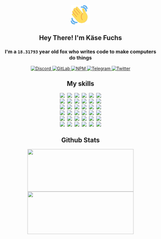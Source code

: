 <div><p align=center><img src=./resources/images/wave.gif width=64px height=64px></p><h2 align=center>Hey There! I'm Käse Fuchs</h2><h3 align=center>I'm a <code>18.31793</code> year old fox who writes code to make computers do things</h3><p align=center><a href=https://discord.com/users/507526681125322772><img alt=Discord src="https://img.shields.io/badge/Discord-5865F2?logo=discord&logoColor=white&style=flat-square#7898d845d2f9549f4c5ca7eae918086a"> </a><a href=https://gitlab.com/kasefuchs><img alt=GitLab src="https://img.shields.io/badge/GitLab-330F63?logo=gitlab&logoColor=white&style=flat-square#7898d845d2f9549f4c5ca7eae918086a"> </a><a href=https://npmjs.com/~kasefuchs><img alt=NPM src="https://img.shields.io/badge/NPM-CB3837?logo=npm&logoColor=white&style=flat-square#7898d845d2f9549f4c5ca7eae918086a"> </a><a href=https://t.me/kasefuchs><img alt=Telegram src="https://img.shields.io/badge/Telegram-2CA5E0?logo=telegram&logoColor=white&style=flat-square#7898d845d2f9549f4c5ca7eae918086a"> </a><a href=https://twitter.com/kasefuchs><img alt=Twitter src="https://img.shields.io/badge/Twitter-1DA1F2?logo=twitter&logoColor=white&style=flat-square#7898d845d2f9549f4c5ca7eae918086a"></a></p><h2 align=center>My skills</h2><p align=center><a href=https://aws.amazon.com/ ><picture><source srcset="https://skillicons.dev/icons?i=aws&theme=dark#7898d845d2f9549f4c5ca7eae918086a" media="(prefers-color-scheme: dark)"><source srcset="https://skillicons.dev/icons?i=aws&theme=light#7898d845d2f9549f4c5ca7eae918086a" media="(prefers-color-scheme: light), (prefers-color-scheme: no-preference)"><img src="https://skillicons.dev/icons?i=aws&theme=light#7898d845d2f9549f4c5ca7eae918086a"></picture></a>&nbsp;&nbsp;<a href=https://en.wikipedia.org/wiki/Bash_(Unix_shell)><picture><source srcset="https://skillicons.dev/icons?i=bash&theme=dark#7898d845d2f9549f4c5ca7eae918086a" media="(prefers-color-scheme: dark)"><source srcset="https://skillicons.dev/icons?i=bash&theme=light#7898d845d2f9549f4c5ca7eae918086a" media="(prefers-color-scheme: light), (prefers-color-scheme: no-preference)"><img src="https://skillicons.dev/icons?i=bash&theme=light#7898d845d2f9549f4c5ca7eae918086a"></picture></a>&nbsp;&nbsp;<a href=https://discord.com/developers/docs><picture><source srcset="https://skillicons.dev/icons?i=bots&theme=dark#7898d845d2f9549f4c5ca7eae918086a" media="(prefers-color-scheme: dark)"><source srcset="https://skillicons.dev/icons?i=bots&theme=light#7898d845d2f9549f4c5ca7eae918086a" media="(prefers-color-scheme: light), (prefers-color-scheme: no-preference)"><img src="https://skillicons.dev/icons?i=bots&theme=light#7898d845d2f9549f4c5ca7eae918086a"></picture></a>&nbsp;&nbsp;<a href=https://www.cloudflare.com/ ><picture><source srcset="https://skillicons.dev/icons?i=cloudflare&theme=dark#7898d845d2f9549f4c5ca7eae918086a" media="(prefers-color-scheme: dark)"><source srcset="https://skillicons.dev/icons?i=cloudflare&theme=light#7898d845d2f9549f4c5ca7eae918086a" media="(prefers-color-scheme: light), (prefers-color-scheme: no-preference)"><img src="https://skillicons.dev/icons?i=cloudflare&theme=light#7898d845d2f9549f4c5ca7eae918086a"></picture></a>&nbsp;&nbsp;<a href=https://en.wikipedia.org/wiki/CSS><picture><source srcset="https://skillicons.dev/icons?i=css&theme=dark#7898d845d2f9549f4c5ca7eae918086a" media="(prefers-color-scheme: dark)"><source srcset="https://skillicons.dev/icons?i=css&theme=light#7898d845d2f9549f4c5ca7eae918086a" media="(prefers-color-scheme: light), (prefers-color-scheme: no-preference)"><img src="https://skillicons.dev/icons?i=css&theme=light#7898d845d2f9549f4c5ca7eae918086a"></picture></a>&nbsp;&nbsp;<a href=https://www.docker.com/ ><picture><source srcset="https://skillicons.dev/icons?i=docker&theme=dark#7898d845d2f9549f4c5ca7eae918086a" media="(prefers-color-scheme: dark)"><source srcset="https://skillicons.dev/icons?i=docker&theme=light#7898d845d2f9549f4c5ca7eae918086a" media="(prefers-color-scheme: light), (prefers-color-scheme: no-preference)"><img src="https://skillicons.dev/icons?i=docker&theme=light#7898d845d2f9549f4c5ca7eae918086a"></picture></a><br><a href=https://www.electronjs.org/ ><picture><source srcset="https://skillicons.dev/icons?i=electron&theme=dark#7898d845d2f9549f4c5ca7eae918086a" media="(prefers-color-scheme: dark)"><source srcset="https://skillicons.dev/icons?i=electron&theme=light#7898d845d2f9549f4c5ca7eae918086a" media="(prefers-color-scheme: light), (prefers-color-scheme: no-preference)"><img src="https://skillicons.dev/icons?i=electron&theme=light#7898d845d2f9549f4c5ca7eae918086a"></picture></a>&nbsp;&nbsp;<a href=https://expressjs.com/ ><picture><source srcset="https://skillicons.dev/icons?i=express&theme=dark#7898d845d2f9549f4c5ca7eae918086a" media="(prefers-color-scheme: dark)"><source srcset="https://skillicons.dev/icons?i=express&theme=light#7898d845d2f9549f4c5ca7eae918086a" media="(prefers-color-scheme: light), (prefers-color-scheme: no-preference)"><img src="https://skillicons.dev/icons?i=express&theme=light#7898d845d2f9549f4c5ca7eae918086a"></picture></a>&nbsp;&nbsp;<a href=https://www.figma.com/ ><picture><source srcset="https://skillicons.dev/icons?i=figma&theme=dark#7898d845d2f9549f4c5ca7eae918086a" media="(prefers-color-scheme: dark)"><source srcset="https://skillicons.dev/icons?i=figma&theme=light#7898d845d2f9549f4c5ca7eae918086a" media="(prefers-color-scheme: light), (prefers-color-scheme: no-preference)"><img src="https://skillicons.dev/icons?i=figma&theme=light#7898d845d2f9549f4c5ca7eae918086a"></picture></a>&nbsp;&nbsp;<a href=https://firebase.google.com/ ><picture><source srcset="https://skillicons.dev/icons?i=firebase&theme=dark#7898d845d2f9549f4c5ca7eae918086a" media="(prefers-color-scheme: dark)"><source srcset="https://skillicons.dev/icons?i=firebase&theme=light#7898d845d2f9549f4c5ca7eae918086a" media="(prefers-color-scheme: light), (prefers-color-scheme: no-preference)"><img src="https://skillicons.dev/icons?i=firebase&theme=light#7898d845d2f9549f4c5ca7eae918086a"></picture></a>&nbsp;&nbsp;<a href=https://flask.palletsprojects.com/ ><picture><source srcset="https://skillicons.dev/icons?i=flask&theme=dark#7898d845d2f9549f4c5ca7eae918086a" media="(prefers-color-scheme: dark)"><source srcset="https://skillicons.dev/icons?i=flask&theme=light#7898d845d2f9549f4c5ca7eae918086a" media="(prefers-color-scheme: light), (prefers-color-scheme: no-preference)"><img src="https://skillicons.dev/icons?i=flask&theme=light#7898d845d2f9549f4c5ca7eae918086a"></picture></a>&nbsp;&nbsp;<a href=https://cloud.google.com/ ><picture><source srcset="https://skillicons.dev/icons?i=gcp&theme=dark#7898d845d2f9549f4c5ca7eae918086a" media="(prefers-color-scheme: dark)"><source srcset="https://skillicons.dev/icons?i=gcp&theme=light#7898d845d2f9549f4c5ca7eae918086a" media="(prefers-color-scheme: light), (prefers-color-scheme: no-preference)"><img src="https://skillicons.dev/icons?i=gcp&theme=light#7898d845d2f9549f4c5ca7eae918086a"></picture></a><br><a href=https://git-scm.com/ ><picture><source srcset="https://skillicons.dev/icons?i=git&theme=dark#7898d845d2f9549f4c5ca7eae918086a" media="(prefers-color-scheme: dark)"><source srcset="https://skillicons.dev/icons?i=git&theme=light#7898d845d2f9549f4c5ca7eae918086a" media="(prefers-color-scheme: light), (prefers-color-scheme: no-preference)"><img src="https://skillicons.dev/icons?i=git&theme=light#7898d845d2f9549f4c5ca7eae918086a"></picture></a>&nbsp;&nbsp;<a href=https://github.com/ ><picture><source srcset="https://skillicons.dev/icons?i=github&theme=dark#7898d845d2f9549f4c5ca7eae918086a" media="(prefers-color-scheme: dark)"><source srcset="https://skillicons.dev/icons?i=github&theme=light#7898d845d2f9549f4c5ca7eae918086a" media="(prefers-color-scheme: light), (prefers-color-scheme: no-preference)"><img src="https://skillicons.dev/icons?i=github&theme=light#7898d845d2f9549f4c5ca7eae918086a"></picture></a>&nbsp;&nbsp;<a href=https://gitlab.com/ ><picture><source srcset="https://skillicons.dev/icons?i=gitlab&theme=dark#7898d845d2f9549f4c5ca7eae918086a" media="(prefers-color-scheme: dark)"><source srcset="https://skillicons.dev/icons?i=gitlab&theme=light#7898d845d2f9549f4c5ca7eae918086a" media="(prefers-color-scheme: light), (prefers-color-scheme: no-preference)"><img src="https://skillicons.dev/icons?i=gitlab&theme=light#7898d845d2f9549f4c5ca7eae918086a"></picture></a>&nbsp;&nbsp;<a href=https://www.heroku.com/ ><picture><source srcset="https://skillicons.dev/icons?i=heroku&theme=dark#7898d845d2f9549f4c5ca7eae918086a" media="(prefers-color-scheme: dark)"><source srcset="https://skillicons.dev/icons?i=heroku&theme=light#7898d845d2f9549f4c5ca7eae918086a" media="(prefers-color-scheme: light), (prefers-color-scheme: no-preference)"><img src="https://skillicons.dev/icons?i=heroku&theme=light#7898d845d2f9549f4c5ca7eae918086a"></picture></a>&nbsp;&nbsp;<a href=https://en.wikipedia.org/wiki/HTML><picture><source srcset="https://skillicons.dev/icons?i=html&theme=dark#7898d845d2f9549f4c5ca7eae918086a" media="(prefers-color-scheme: dark)"><source srcset="https://skillicons.dev/icons?i=html&theme=light#7898d845d2f9549f4c5ca7eae918086a" media="(prefers-color-scheme: light), (prefers-color-scheme: no-preference)"><img src="https://skillicons.dev/icons?i=html&theme=light#7898d845d2f9549f4c5ca7eae918086a"></picture></a>&nbsp;&nbsp;<a href=https://en.wikipedia.org/wiki/JavaScript><picture><source srcset="https://skillicons.dev/icons?i=js&theme=dark#7898d845d2f9549f4c5ca7eae918086a" media="(prefers-color-scheme: dark)"><source srcset="https://skillicons.dev/icons?i=js&theme=light#7898d845d2f9549f4c5ca7eae918086a" media="(prefers-color-scheme: light), (prefers-color-scheme: no-preference)"><img src="https://skillicons.dev/icons?i=js&theme=light#7898d845d2f9549f4c5ca7eae918086a"></picture></a><br><a href=https://en.wikipedia.org/wiki/Linux><picture><source srcset="https://skillicons.dev/icons?i=linux&theme=dark#7898d845d2f9549f4c5ca7eae918086a" media="(prefers-color-scheme: dark)"><source srcset="https://skillicons.dev/icons?i=linux&theme=light#7898d845d2f9549f4c5ca7eae918086a" media="(prefers-color-scheme: light), (prefers-color-scheme: no-preference)"><img src="https://skillicons.dev/icons?i=linux&theme=light#7898d845d2f9549f4c5ca7eae918086a"></picture></a>&nbsp;&nbsp;<a href=https://mui.com/ ><picture><source srcset="https://skillicons.dev/icons?i=materialui&theme=dark#7898d845d2f9549f4c5ca7eae918086a" media="(prefers-color-scheme: dark)"><source srcset="https://skillicons.dev/icons?i=materialui&theme=light#7898d845d2f9549f4c5ca7eae918086a" media="(prefers-color-scheme: light), (prefers-color-scheme: no-preference)"><img src="https://skillicons.dev/icons?i=materialui&theme=light#7898d845d2f9549f4c5ca7eae918086a"></picture></a>&nbsp;&nbsp;<a href=https://en.wikipedia.org/wiki/Markdown><picture><source srcset="https://skillicons.dev/icons?i=md&theme=dark#7898d845d2f9549f4c5ca7eae918086a" media="(prefers-color-scheme: dark)"><source srcset="https://skillicons.dev/icons?i=md&theme=light#7898d845d2f9549f4c5ca7eae918086a" media="(prefers-color-scheme: light), (prefers-color-scheme: no-preference)"><img src="https://skillicons.dev/icons?i=md&theme=light#7898d845d2f9549f4c5ca7eae918086a"></picture></a>&nbsp;&nbsp;<a href=https://www.mongodb.com/ ><picture><source srcset="https://skillicons.dev/icons?i=mongodb&theme=dark#7898d845d2f9549f4c5ca7eae918086a" media="(prefers-color-scheme: dark)"><source srcset="https://skillicons.dev/icons?i=mongodb&theme=light#7898d845d2f9549f4c5ca7eae918086a" media="(prefers-color-scheme: light), (prefers-color-scheme: no-preference)"><img src="https://skillicons.dev/icons?i=mongodb&theme=light#7898d845d2f9549f4c5ca7eae918086a"></picture></a>&nbsp;&nbsp;<a href=https://www.mysql.com/ ><picture><source srcset="https://skillicons.dev/icons?i=mysql&theme=dark#7898d845d2f9549f4c5ca7eae918086a" media="(prefers-color-scheme: dark)"><source srcset="https://skillicons.dev/icons?i=mysql&theme=light#7898d845d2f9549f4c5ca7eae918086a" media="(prefers-color-scheme: light), (prefers-color-scheme: no-preference)"><img src="https://skillicons.dev/icons?i=mysql&theme=light#7898d845d2f9549f4c5ca7eae918086a"></picture></a>&nbsp;&nbsp;<a href=https://nextjs.org/ ><picture><source srcset="https://skillicons.dev/icons?i=nextjs&theme=dark#7898d845d2f9549f4c5ca7eae918086a" media="(prefers-color-scheme: dark)"><source srcset="https://skillicons.dev/icons?i=nextjs&theme=light#7898d845d2f9549f4c5ca7eae918086a" media="(prefers-color-scheme: light), (prefers-color-scheme: no-preference)"><img src="https://skillicons.dev/icons?i=nextjs&theme=light#7898d845d2f9549f4c5ca7eae918086a"></picture></a><br><a href=https://nodejs.org/en/ ><picture><source srcset="https://skillicons.dev/icons?i=nodejs&theme=dark#7898d845d2f9549f4c5ca7eae918086a" media="(prefers-color-scheme: dark)"><source srcset="https://skillicons.dev/icons?i=nodejs&theme=light#7898d845d2f9549f4c5ca7eae918086a" media="(prefers-color-scheme: light), (prefers-color-scheme: no-preference)"><img src="https://skillicons.dev/icons?i=nodejs&theme=light#7898d845d2f9549f4c5ca7eae918086a"></picture></a>&nbsp;&nbsp;<a href=https://www.postgresql.org/ ><picture><source srcset="https://skillicons.dev/icons?i=postgres&theme=dark#7898d845d2f9549f4c5ca7eae918086a" media="(prefers-color-scheme: dark)"><source srcset="https://skillicons.dev/icons?i=postgres&theme=light#7898d845d2f9549f4c5ca7eae918086a" media="(prefers-color-scheme: light), (prefers-color-scheme: no-preference)"><img src="https://skillicons.dev/icons?i=postgres&theme=light#7898d845d2f9549f4c5ca7eae918086a"></picture></a>&nbsp;&nbsp;<a href=https://learn.microsoft.com/en-us/powershell/ ><picture><source srcset="https://skillicons.dev/icons?i=powershell&theme=dark#7898d845d2f9549f4c5ca7eae918086a" media="(prefers-color-scheme: dark)"><source srcset="https://skillicons.dev/icons?i=powershell&theme=light#7898d845d2f9549f4c5ca7eae918086a" media="(prefers-color-scheme: light), (prefers-color-scheme: no-preference)"><img src="https://skillicons.dev/icons?i=powershell&theme=light#7898d845d2f9549f4c5ca7eae918086a"></picture></a>&nbsp;&nbsp;<a href=https://www.python.org/ ><picture><source srcset="https://skillicons.dev/icons?i=py&theme=dark#7898d845d2f9549f4c5ca7eae918086a" media="(prefers-color-scheme: dark)"><source srcset="https://skillicons.dev/icons?i=py&theme=light#7898d845d2f9549f4c5ca7eae918086a" media="(prefers-color-scheme: light), (prefers-color-scheme: no-preference)"><img src="https://skillicons.dev/icons?i=py&theme=light#7898d845d2f9549f4c5ca7eae918086a"></picture></a>&nbsp;&nbsp;<a href=https://www.raspberrypi.org/ ><picture><source srcset="https://skillicons.dev/icons?i=raspberrypi&theme=dark#7898d845d2f9549f4c5ca7eae918086a" media="(prefers-color-scheme: dark)"><source srcset="https://skillicons.dev/icons?i=raspberrypi&theme=light#7898d845d2f9549f4c5ca7eae918086a" media="(prefers-color-scheme: light), (prefers-color-scheme: no-preference)"><img src="https://skillicons.dev/icons?i=raspberrypi&theme=light#7898d845d2f9549f4c5ca7eae918086a"></picture></a>&nbsp;&nbsp;<a href=https://reactjs.org/ ><picture><source srcset="https://skillicons.dev/icons?i=react&theme=dark#7898d845d2f9549f4c5ca7eae918086a" media="(prefers-color-scheme: dark)"><source srcset="https://skillicons.dev/icons?i=react&theme=light#7898d845d2f9549f4c5ca7eae918086a" media="(prefers-color-scheme: light), (prefers-color-scheme: no-preference)"><img src="https://skillicons.dev/icons?i=react&theme=light#7898d845d2f9549f4c5ca7eae918086a"></picture></a><br><a href=https://redux.js.org/ ><picture><source srcset="https://skillicons.dev/icons?i=redux&theme=dark#7898d845d2f9549f4c5ca7eae918086a" media="(prefers-color-scheme: dark)"><source srcset="https://skillicons.dev/icons?i=redux&theme=light#7898d845d2f9549f4c5ca7eae918086a" media="(prefers-color-scheme: light), (prefers-color-scheme: no-preference)"><img src="https://skillicons.dev/icons?i=redux&theme=light#7898d845d2f9549f4c5ca7eae918086a"></picture></a>&nbsp;&nbsp;<a href=https://en.wikipedia.org/wiki/Regular_expression><picture><source srcset="https://skillicons.dev/icons?i=regex&theme=dark#7898d845d2f9549f4c5ca7eae918086a" media="(prefers-color-scheme: dark)"><source srcset="https://skillicons.dev/icons?i=regex&theme=light#7898d845d2f9549f4c5ca7eae918086a" media="(prefers-color-scheme: light), (prefers-color-scheme: no-preference)"><img src="https://skillicons.dev/icons?i=regex&theme=light#7898d845d2f9549f4c5ca7eae918086a"></picture></a>&nbsp;&nbsp;<a href=https://en.wikipedia.org/wiki/Sass_(stylesheet_language)><picture><source srcset="https://skillicons.dev/icons?i=sass&theme=dark#7898d845d2f9549f4c5ca7eae918086a" media="(prefers-color-scheme: dark)"><source srcset="https://skillicons.dev/icons?i=sass&theme=light#7898d845d2f9549f4c5ca7eae918086a" media="(prefers-color-scheme: light), (prefers-color-scheme: no-preference)"><img src="https://skillicons.dev/icons?i=sass&theme=light#7898d845d2f9549f4c5ca7eae918086a"></picture></a>&nbsp;&nbsp;<a href=https://www.typescriptlang.org/ ><picture><source srcset="https://skillicons.dev/icons?i=ts&theme=dark#7898d845d2f9549f4c5ca7eae918086a" media="(prefers-color-scheme: dark)"><source srcset="https://skillicons.dev/icons?i=ts&theme=light#7898d845d2f9549f4c5ca7eae918086a" media="(prefers-color-scheme: light), (prefers-color-scheme: no-preference)"><img src="https://skillicons.dev/icons?i=ts&theme=light#7898d845d2f9549f4c5ca7eae918086a"></picture></a>&nbsp;&nbsp;<a href=https://unity.com/ ><picture><source srcset="https://skillicons.dev/icons?i=unity&theme=dark#7898d845d2f9549f4c5ca7eae918086a" media="(prefers-color-scheme: dark)"><source srcset="https://skillicons.dev/icons?i=unity&theme=light#7898d845d2f9549f4c5ca7eae918086a" media="(prefers-color-scheme: light), (prefers-color-scheme: no-preference)"><img src="https://skillicons.dev/icons?i=unity&theme=light#7898d845d2f9549f4c5ca7eae918086a"></picture></a>&nbsp;&nbsp;<a href=https://workers.cloudflare.com/ ><picture><source srcset="https://skillicons.dev/icons?i=workers&theme=dark#7898d845d2f9549f4c5ca7eae918086a" media="(prefers-color-scheme: dark)"><source srcset="https://skillicons.dev/icons?i=workers&theme=light#7898d845d2f9549f4c5ca7eae918086a" media="(prefers-color-scheme: light), (prefers-color-scheme: no-preference)"><img src="https://skillicons.dev/icons?i=workers&theme=light#7898d845d2f9549f4c5ca7eae918086a"></picture></a><br></p><h2 align=center>Github Stats</h2><p align=center><picture><source srcset="https://github-readme-stats-kasefuchs.vercel.app/api/?count_private=true&hide_border=true&hide_rank=true&line_height=20&hide_title=true&username=Kasefuchs&theme=dark#7898d845d2f9549f4c5ca7eae918086a" media="(prefers-color-scheme: dark)"><source srcset="https://github-readme-stats-kasefuchs.vercel.app/api/?count_private=true&hide_border=true&hide_rank=true&line_height=20&hide_title=true&username=Kasefuchs&theme=light#7898d845d2f9549f4c5ca7eae918086a" media="(prefers-color-scheme: light), (prefers-color-scheme: no-preference)"><img align=middle width=350 height=140 src="https://github-readme-stats-kasefuchs.vercel.app/api/?count_private=true&hide_border=true&hide_rank=true&line_height=20&hide_title=true&username=Kasefuchs&theme=light#7898d845d2f9549f4c5ca7eae918086a"></picture><picture><source srcset="https://github-readme-stats-kasefuchs.vercel.app/api/top-langs/?count_private=true&hide_border=true&layout=compact&username=Kasefuchs&theme=dark#7898d845d2f9549f4c5ca7eae918086a" media="(prefers-color-scheme: dark)"><source srcset="https://github-readme-stats-kasefuchs.vercel.app/api/top-langs/?count_private=true&hide_border=true&layout=compact&username=Kasefuchs&theme=light#7898d845d2f9549f4c5ca7eae918086a" media="(prefers-color-scheme: light), (prefers-color-scheme: no-preference)"><img align=middle width=350 height=140 src="https://github-readme-stats-kasefuchs.vercel.app/api/top-langs/?count_private=true&hide_border=true&layout=compact&username=Kasefuchs&theme=light#7898d845d2f9549f4c5ca7eae918086a"></picture></p><img src="https://hit.yhype.me/github/profile?user_id=64592097#7898d845d2f9549f4c5ca7eae918086a" alt=""></div>